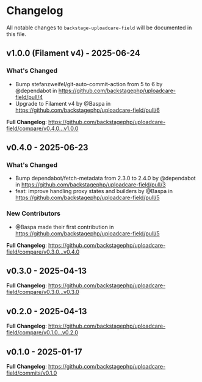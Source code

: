 # Changelog

All notable changes to `backstage-uploadcare-field` will be documented in this file.

## v1.0.0 (Filament v4) - 2025-06-24

### What's Changed

* Bump stefanzweifel/git-auto-commit-action from 5 to 6 by @dependabot in https://github.com/backstagephp/uploadcare-field/pull/4
* Upgrade to Filament v4 by @Baspa in https://github.com/backstagephp/uploadcare-field/pull/6

**Full Changelog**: https://github.com/backstagephp/uploadcare-field/compare/v0.4.0...v1.0.0

## v0.4.0 - 2025-06-23

### What's Changed

* Bump dependabot/fetch-metadata from 2.3.0 to 2.4.0 by @dependabot in https://github.com/backstagephp/uploadcare-field/pull/3
* feat: improve handling proxy states and builders by @Baspa in https://github.com/backstagephp/uploadcare-field/pull/5

### New Contributors

* @Baspa made their first contribution in https://github.com/backstagephp/uploadcare-field/pull/5

**Full Changelog**: https://github.com/backstagephp/uploadcare-field/compare/v0.3.0...v0.4.0

## v0.3.0 - 2025-04-13

**Full Changelog**: https://github.com/backstagephp/uploadcare-field/compare/v0.3.0...v0.3.0

## v0.2.0 - 2025-04-13

**Full Changelog**: https://github.com/backstagephp/uploadcare-field/compare/v0.1.0...v0.2.0

## v0.1.0 - 2025-01-17

**Full Changelog**: https://github.com/backstagephp/uploadcare-field/commits/v0.1.0
